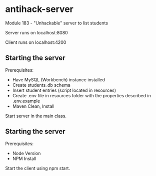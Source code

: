 # antihack-server
Module 183 - "Unhackable" server to list students

Server runs on localhost:8080

Client runs on localhost:4200

## Starting the server

Prerequisites:
- Have MySQL (Workbench) instance installed
- Create students_db schema
- Insert student entries (script located in resources)
- Create .env file in resources folder with the properties described in .env.example
- Maven Clean, Install

Start server in the main class.

## Starting the server

Prerequisites:
- Node Version
- NPM Install

Start the client using npm start.

